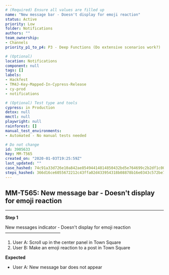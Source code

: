 ```yaml
---
# (Required) Ensure all values are filled up
name: "New message bar - Doesn't display for emoji reaction"
status: Active
priority: Low
folder: Notifications
authors: ""
team_ownership: 
- Channels
priority_p1_to_p4: P3 - Deep Functions (Do extensive scenarios work?)

# (Optional)
location: Notifications
component: null
tags: []
labels: 
- Hackfest
- TM4J-Key-Mapped-In-Cypress-Release
- cy-prod
- notifications

# (Optional) Test type and tools
cypress: in Production
detox: null
mmctl: null
playwright: null
rainforest: []
manual_test_environments: 
- Automated - No manual tests needed

# Do not change
id: 3905633
key: MM-T565
created_on: "2020-01-03T19:25:59Z"
last_updated: ""
case_hashed: 74c91a33d726e10a842ae85494414814850432bd5e764699c2b2df1c0055a326dc480bd98c455cea94b92507edbb507c
steps_hashed: 366d16ce6055672212c43ffa02d433954318b08878b16e0343c572be721f19c8116500a703c0e630fbe1259f8a651075
---
```


<!-- (Auto-generated) Based on frontmatter's "key" and "name" -->

## MM-T565: New message bar - Doesn't display for emoji reaction

---

**Step 1**

New messages indicator - Doesn't display for emoji reaction\
–––––––––––––––––––––––––

1. User A: Scroll up in the center panel in Town Square
2. User B: Make an emoji reaction to a post in Town Square

**Expected**

- User A: New message bar does not appear
